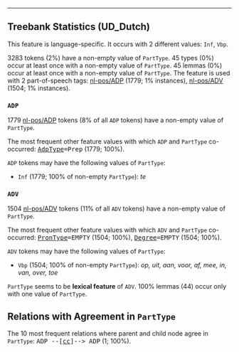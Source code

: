 

--------------------------------------------------------------------------------

## Treebank Statistics (UD_Dutch)

This feature is language-specific.
It occurs with 2 different values: `Inf`, `Vbp`.

3283 tokens (2%) have a non-empty value of `PartType`.
45 types (0%) occur at least once with a non-empty value of `PartType`.
45 lemmas (0%) occur at least once with a non-empty value of `PartType`.
The feature is used with 2 part-of-speech tags: [nl-pos/ADP]() (1779; 1% instances), [nl-pos/ADV]() (1504; 1% instances).

### `ADP`

1779 [nl-pos/ADP]() tokens (8% of all `ADP` tokens) have a non-empty value of `PartType`.

The most frequent other feature values with which `ADP` and `PartType` co-occurred: <tt><a href="AdpType.html">AdpType</a>=Prep</tt> (1779; 100%).

`ADP` tokens may have the following values of `PartType`:

* `Inf` (1779; 100% of non-empty `PartType`): <em>te</em>

### `ADV`

1504 [nl-pos/ADV]() tokens (11% of all `ADV` tokens) have a non-empty value of `PartType`.

The most frequent other feature values with which `ADV` and `PartType` co-occurred: <tt><a href="PronType.html">PronType</a>=EMPTY</tt> (1504; 100%), <tt><a href="Degree.html">Degree</a>=EMPTY</tt> (1504; 100%).

`ADV` tokens may have the following values of `PartType`:

* `Vbp` (1504; 100% of non-empty `PartType`): <em>op, uit, aan, voor, af, mee, in, van, over, toe</em>

`PartType` seems to be **lexical feature** of `ADV`. 100% lemmas (44) occur only with one value of `PartType`.

## Relations with Agreement in `PartType`

The 10 most frequent relations where parent and child node agree in `PartType`:
<tt>ADP --[<a href="../dep/cc.html">cc</a>]--> ADP</tt> (1; 100%).

